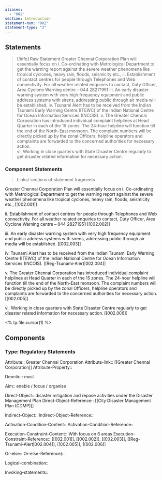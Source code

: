 ```yaml
---
aliases:
  - "002"
section: Introduction
statement-num: "002"
statement-type: "3"
---
```

## Statements 
> [!info] Raw Statement
> Greater Chennai Corporation Plan will essentially focus on 
> i. Co-ordinating with Metrological Department to get the warning report against the severe weather phenomena like tropical cyclones, heavy rain, floods, seismicity etc., 
> ii. Establishment of contact centres for people through Telephones and Web connectivity. For all weather related enquiries to contact, Duty Officer, Area Cyclone Warning centre – 044 28271951 
> iii. An early disaster warning system with very high frequency equipment and public address systems with sirens, addressing public through air media will be established. 
> iv. Tsunami Alert has to be received from the Indian Tsunami Early Warning Centre (ITEWC) of the Indian National Centre for Ocean Information Services (INCOIS).
> v. The Greater Chennai Corporation has introduced individual complaint helplines at Head Quarter in each of the 15 zones. The 24-hour helpline will function till the end of the North-East monsoon. The complaint numbers will be directly picked up by the zonal Officers, helpline operators and complaints are forwarded to the concerned authorities for necessary action.  
> vi. Working in close quarters with State Disaster Centre regularly to get disaster related information for necessary action. 
> 
### Component Statements
> Links/ sections of statement fragments 

Greater Chennai Corporation Plan will essentially focus on 
i. Co-ordinating with Metrological Department to get the warning report against the severe weather phenomena like tropical cyclones, heavy rain, floods, seismicity etc.,  [[002.001]]

ii. Establishment of contact centres for people through Telephones and Web connectivity. For all weather related enquiries to contact, Duty Officer, Area Cyclone Warning centre – 044 28271951 [[002.002]]

iii. An early disaster warning system with very high frequency equipment and public address systems with sirens, addressing public through air media will be established. [[002.003]]

iv. Tsunami Alert has to be received from the Indian Tsunami Early Warning Centre (ITEWC) of the Indian National Centre for Ocean Information Services (INCOIS). [[Reg-Tsunami-Alert|002.004]]

v. The Greater Chennai Corporation has introduced individual complaint helplines at Head Quarter in each of the 15 zones. The 24-hour helpline will function till the end of the North-East monsoon. The complaint numbers will be directly picked up by the zonal Officers, helpline operators and complaints are forwarded to the concerned authorities for necessary action. [[002.005]]

vi. Working in close quarters with State Disaster Centre regularly to get disaster related information for necessary action. [[002.006]]

<% tp.file.cursor(1) %>

## Components

### Type: Regulatory Statements
Attribute:: Greater Chennai Corporation
Attribute-link:: [[Greater Chennai Corporation]]
Attribute-Property::

Deontic:: must

Aim:: enable / focus / organise

Direct-Object:: disaster mitigation and repose activities under the Disaster Management Plan 
Direct-Object-Reference:: [[City Disaster Management Plan (CDMP)]]

Indirect-Object::
Indirect-Object-Reference::

Activation-Condition-Content::
Activation-Condition-Reference::

Execution-Constraint-Content:: With focus on 6 areas
Execution-Constraint-Reference:: [[002.001]], [[002.002]], [[002.003]], [[Reg-Tsunami-Alert|002.004]], [[002.005]], [[002.006]]

Or-else::
Or-else-Reference)::

Logical-combination::

Invoking-statements::